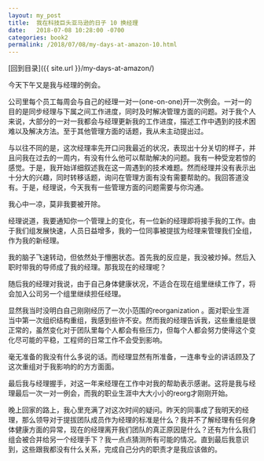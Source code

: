 ```yaml
---
layout: my_post
title:  我在科技巨头亚马逊的日子 10 换经理
date:   2018-07-08 10:28:00 -0700
categories: book2
permalink: /2018/07/08/my-days-at-amazon-10.html
---
```


[回到目录]({{ site.url }}/my-days-at-amazon/)

今天下午又是我与经理的例会。

公司里每个员工每周会与自己的经理一对一(one-on-one)开一次例会。一对一的目的是同步经理与下属之间工作进度，同时及时解决管理方面的问题。对于我个人来说，大部分的一对一我都会与经理更新我的工作进度，描述工作中遇到的技术困难以及解决方法。至于其他管理方面的话题，我从未主动提出过。

与以往不同的是，这次经理率先开口问我最近的状况，表现出十分关切的样子，并且问我在过去的一周内，有没有什么他可以帮助解决的问题。我有一种受宠若惊的感觉。于是，我开始详细叙述我在这一周遇到的技术难题。然而经理并没有表示出十分大的兴趣，同时转移话题，询问在管理方面有没有需要帮助的。我回答道没有。于是，经理说，今天我有一些管理方面的问题需要与你沟通。

我心中一凉，莫非我要被开除。

经理说道，我要通知你一个管理上的变化，有一位新的经理即将接手我的工作。由于我们组发展快速，人员日益增多，我的一位同事被提拔为经理来管理我们全组，作为我的新经理。

我的脑子飞速转动，但依然处于懵圈状态。首先我的反应是，我没被炒掉。然后入职时带我的导师成了我的经理。那我现在的经理呢？

随后我的经理对我说，由于自己身体健康状况，不适合在现在组里继续工作了，将会加入公司另一个组里继续担任经理。

显然我当时没明白自己刚刚经历了一次小范围的reorganization 。面对职业生涯当中第一次组织结构重组，我感到些许不安。然而我的经理告诉我，这些重组是很正常的，虽然变化对于团队里每个人都会有些压力，但每个人都会努力使得这个变化尽可能的平稳，工程师的日常工作不会受到影响。

毫无准备的我没有什么多说的话。而经理显然有所准备，一连串专业的讲话顾及了这次重组对于我影响的的方方面面。

最后我与经理握手，对这一年来经理在工作中对我的帮助表示感谢。这将是我与经理最后一次一对一例会，而我的职业生涯中大大小小的reorg才刚刚开始。

晚上回家的路上，我心里充满了对这次时间的疑问。昨天的同事成了我明天的经理，那么领导对于提拔团队成员作为经理的标准是什么？我并不了解经理有任何身体健康方面的异常，现在的经理离开我们团队的真正原因是什么？还有为什么我们组会被合并给另一个经理手下？我一点点猜测所有可能的情况。直到最后我意识到，这些跟我都没有什么关系，完成自己分内的职责才是我应该做的。
